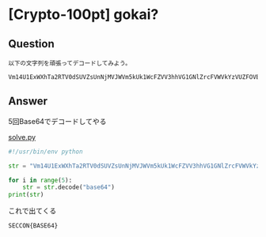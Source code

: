 # [Crypto-100pt] gokai?

## Question

```plane
以下の文字列を頑張ってデコードしてみよう。

Vm14U1ExWXhTa2RTV0dSUVZsUnNjMVJWVm5kUk1WcFZVV3hhVG1GNlZrcFVWVkYzVUZFOVBRPT0=
```

## Answer

5回Base64でデコードしてやる

[solve.py](solve.py)

```python
#!/usr/bin/env python

str = "Vm14U1ExWXhTa2RTV0dSUVZsUnNjMVJWVm5kUk1WcFZVV3hhVG1GNlZrcFVWVkYzVUZFOVBRPT0="

for i in range(5):
	str = str.decode("base64")
print(str)
```

これで出てくる

`SECCON{BASE64}`
